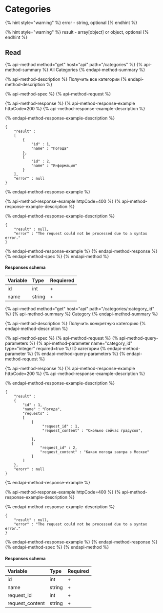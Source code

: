 # Categories

{% hint style="warning" %}
error - string, optional
{% endhint %}

{% hint style="warning" %}
result - array\[object\] or object, optional
{% endhint %}

## Read

{% api-method method="get" host="api" path="/categories" %}
{% api-method-summary %}
All Categories
{% endapi-method-summary %}

{% api-method-description %}
Получить все категории
{% endapi-method-description %}

{% api-method-spec %}
{% api-method-request %}

{% api-method-response %}
{% api-method-response-example httpCode=200 %}
{% api-method-response-example-description %}

{% endapi-method-response-example-description %}

```
{  
    "result" : 
    [
        { 
            "id" : 1, 
            "name" : "Погода" 
        }, 
        { 
            "id" : 2, 
            "name" : "Информация" 
        }
    ], 
    "error" : null
}
```
{% endapi-method-response-example %}

{% api-method-response-example httpCode=400 %}
{% api-method-response-example-description %}

{% endapi-method-response-example-description %}

```
{ 
    "result" : null,
    "error" : "The request could not be processed due to a syntax error."
}
```
{% endapi-method-response-example %}
{% endapi-method-response %}
{% endapi-method-spec %}
{% endapi-method %}

#### Responses schema

| Variable | Type | Requiered |
| :--- | :--- | :--- |
| id | int | + |
| name | string | + |

{% api-method method="get" host="api" path="/categories/:category\_id" %}
{% api-method-summary %}
Category
{% endapi-method-summary %}

{% api-method-description %}
Получить конкретную категорию
{% endapi-method-description %}

{% api-method-spec %}
{% api-method-request %}
{% api-method-query-parameters %}
{% api-method-parameter name="category\_id" type="integer" required=true %}
ID категории
{% endapi-method-parameter %}
{% endapi-method-query-parameters %}
{% endapi-method-request %}

{% api-method-response %}
{% api-method-response-example httpCode=200 %}
{% api-method-response-example-description %}

{% endapi-method-response-example-description %}

```
{ 
    "result" :
    {
        "id" : 1, 
        "name" : "Погода",
        "requests" :
        [
            {
                 "request_id" : 1, 
                 "request_content" : "Сколько сейчас градусов",
                  
            }, 
            { 
                "request_id" : 2,
                "request_content" : "Какая погода завтра в Москве"
            }
        ]
    },
    "erorr" : null
}
```
{% endapi-method-response-example %}

{% api-method-response-example httpCode=400 %}
{% api-method-response-example-description %}

{% endapi-method-response-example-description %}

```
{ 
    "result" : null,
    "error" : "The request could not be processed due to a syntax error."
}
```
{% endapi-method-response-example %}
{% endapi-method-response %}
{% endapi-method-spec %}
{% endapi-method %}

#### Responses schema

| Variable | Type | Required |
| :--- | :--- | :--- |
| id | int | + |
| name | string | + |
| request\_id | int | + |
| request\_content | string | + |

